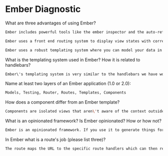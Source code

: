 # Ember Diagnostic

What are three advantages of using Ember?

```sh
Ember includes powerful tools like the ember inspector and the auto-refresh server

Ember uses a front end routing system to display view states with corresponding URLs, allowing users to navigate with the back and forward buttons in the browser.

Ember uses a robust templating system where you can model your data in chunks as components to be used in different view states depending on where in the app your user is.
```

What is the templating system used in Ember? How it is related to
handlebars?

```sh
Ember\'s templating system is very similar to the handlebars we have worked with previously. You can use helpers to do things like loop through an array of objects and access properties on the objects to be displayed by their key name. You can break the templates down into components and then include these components in however many templates you want depening on the view state of the user.
```

Name at least two layers of an Ember application (1.0 or 2.0):

```sh
Models, Testing, Router, Routes, Templates, Components
```

How does a component differ from an Ember template?

```sh
Components are isolated views that aren\'t aware of the context outside of them. They can be included as a part of one or many templates.
```

What is an opinionated framework? Is Ember opinionated? How or how not?

```sh
Ember is an opinionated framework. If you use it to generate things for you it will automatically inject best practices into the file system and naming conventions. This takes some of the guesswork out for you and it also enables people to jump into an Ember app they did not write while still being able to find their way around.
```

In Ember what is a route's job (please list three)?

```sh
The route maps the URL to the specific route handlers which can then render a template, load a model to make available to the template, redirect to a new route if necessary, etc.
```
